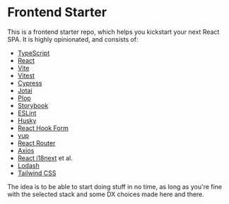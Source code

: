# Frontend Starter

This is a frontend starter repo, which helps you kickstart your next React SPA.
It is highly opinionated, and consists of:

* [TypeScript](https://www.typescriptlang.org/)
* [React](https://reactjs.org/)
* [Vite](https://vitejs.dev/)
* [Vitest](https://vitest.dev)
* [Cypress](https://cypress.io/)
* [Jotai](https://jotai.org/)
* [Plop](https://plopjs.com/)
* [Storybook](https://storybook.js.org/)
* [ESLint](https://eslint.org/)
* [Husky](https://typicode.github.io/husky/)
* [React Hook Form](https://react-hook-form.com/)
* [yup](https://github.com/jquense/yup)
* [React Router](https://reactrouter.com/)
* [Axios](https://axios-http.com/)
* [React i18next](https://react.i18next.com/) et al.
* [Lodash](https://lodash.com/)
* [Tailwind CSS](https://tailwindcss.com/)

The idea is to be able to start doing stuff in no time, as long as you're fine with the selected stack
and some DX choices made here and there.
